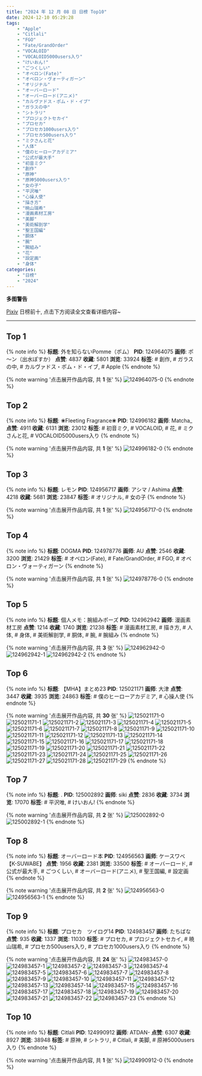```yaml
---
title: "2024 年 12 月 08 日 日榜 Top10"
date: 2024-12-10 05:29:28
tags:
    - "Apple"
    - "Citlali"
    - "FGO"
    - "Fate/GrandOrder"
    - "VOCALOID"
    - "VOCALOID5000users入り"
    - "けいおん!"
    - "ごつくしい"
    - "オベロン(Fate)"
    - "オベロン・ヴォーティガーン"
    - "オリジナル"
    - "オーバーロード"
    - "オーバーロード(アニメ)"
    - "カルヴァドス・ポム・ド・イブ"
    - "ガラスの中"
    - "シトラリ"
    - "プロジェクトセカイ"
    - "プロセカ"
    - "プロセカ1000users入り"
    - "プロセカ500users入り"
    - "ミクさんと花"
    - "人体"
    - "僕のヒーローアカデミア"
    - "公式が最大手"
    - "初音ミク"
    - "創作"
    - "原神"
    - "原神5000users入り"
    - "女の子"
    - "平沢唯"
    - "心操人使"
    - "描き方"
    - "暁山瑞希"
    - "漫画素材工房"
    - "美脚"
    - "美術解剖学"
    - "聖王国編"
    - "胴体"
    - "腕"
    - "腕組み"
    - "花"
    - "設定画"
    - "身体"
categories:
    - "日榜"
    - "2024"
---
```


<i class="fa fa-triangle-exclamation"></i>**多图警告**<i class="fa fa-triangle-exclamation"></i>

[Pixiv](https://www.pixiv.net/) 日榜前十, 点击下方阅读全文查看详细内容~

<!-- more -->

---

## Top 1

{% note info %}
**标题**: 外を知らないPomme（ポム）
**PID**: 124964075 **画师**: ポ～ン（出水ぽすか）
**点赞**: 4837 **收藏**: 5801 **浏览**: 33924
**标签**: # 創作, # ガラスの中, # カルヴァドス・ポム・ド・イブ, # Apple
{% endnote %}

{% note warning '点击展开作品内容, 共 **1** 张' %}
![124964075-0](https://i.pixiv.re/img-original/img/2024/12/07/07/30/01/124964075_p0.jpg)
{% endnote %}

## Top 2

{% note info %}
**标题**: ❀Fleeting Fragrance❀
**PID**: 124996182 **画师**: Matcha_
**点赞**: 4911 **收藏**: 6131 **浏览**: 23012
**标签**: # 初音ミク, # VOCALOID, # 花, # ミクさんと花, # VOCALOID5000users入り
{% endnote %}

{% note warning '点击展开作品内容, 共 **1** 张' %}
![124996182-0](https://i.pixiv.re/img-original/img/2024/12/08/08/00/06/124996182_p0.jpg)
{% endnote %}

## Top 3

{% note info %}
**标题**: レモン
**PID**: 124956717 **画师**: アシマ / Ashima
**点赞**: 4218 **收藏**: 5681 **浏览**: 23847
**标签**: # オリジナル, # 女の子
{% endnote %}

{% note warning '点击展开作品内容, 共 **1** 张' %}
![124956717-0](https://i.pixiv.re/img-original/img/2024/12/07/00/06/37/124956717_p0.png)
{% endnote %}

## Top 4

{% note info %}
**标题**: DOGMA
**PID**: 124978776 **画师**: AU
**点赞**: 2546 **收藏**: 3200 **浏览**: 21429
**标签**: # オベロン(Fate), # Fate/GrandOrder, # FGO, # オベロン・ヴォーティガーン
{% endnote %}

{% note warning '点击展开作品内容, 共 **1** 张' %}
![124978776-0](https://i.pixiv.re/img-original/img/2024/12/07/19/30/03/124978776_p0.png)
{% endnote %}

## Top 5

{% note info %}
**标题**: 個人メモ：腕組みポーズ
**PID**: 124962942 **画师**: 漫画素材工房
**点赞**: 1214 **收藏**: 1740 **浏览**: 21238
**标签**: # 漫画素材工房, # 描き方, # 人体, # 身体, # 美術解剖学, # 胴体, # 腕, # 腕組み
{% endnote %}

{% note warning '点击展开作品内容, 共 **3** 张' %}
![124962942-0](https://i.pixiv.re/img-original/img/2024/12/07/06/00/04/124962942_p0.jpg)
![124962942-1](https://i.pixiv.re/img-original/img/2024/12/07/06/00/04/124962942_p1.jpg)
![124962942-2](https://i.pixiv.re/img-original/img/2024/12/07/06/00/04/124962942_p2.jpg)
{% endnote %}

## Top 6

{% note info %}
**标题**: 【MHA】まとめ23
**PID**: 125021171 **画师**: 大津
**点赞**: 3447 **收藏**: 3935 **浏览**: 24863
**标签**: # 僕のヒーローアカデミア, # 心操人使
{% endnote %}

{% note warning '点击展开作品内容, 共 **30** 张' %}
![125021171-0](https://i.pixiv.re/img-original/img/2024/12/08/23/41/22/125021171_p0.png)
![125021171-1](https://i.pixiv.re/img-original/img/2024/12/08/23/41/22/125021171_p1.png)
![125021171-2](https://i.pixiv.re/img-original/img/2024/12/08/23/41/22/125021171_p2.png)
![125021171-3](https://i.pixiv.re/img-original/img/2024/12/08/23/41/22/125021171_p3.png)
![125021171-4](https://i.pixiv.re/img-original/img/2024/12/08/23/41/22/125021171_p4.png)
![125021171-5](https://i.pixiv.re/img-original/img/2024/12/08/23/41/22/125021171_p5.png)
![125021171-6](https://i.pixiv.re/img-original/img/2024/12/08/23/41/22/125021171_p6.png)
![125021171-7](https://i.pixiv.re/img-original/img/2024/12/08/23/41/22/125021171_p7.png)
![125021171-8](https://i.pixiv.re/img-original/img/2024/12/08/23/41/22/125021171_p8.png)
![125021171-9](https://i.pixiv.re/img-original/img/2024/12/08/23/41/22/125021171_p9.png)
![125021171-10](https://i.pixiv.re/img-original/img/2024/12/08/23/41/22/125021171_p10.png)
![125021171-11](https://i.pixiv.re/img-original/img/2024/12/08/23/41/22/125021171_p11.png)
![125021171-12](https://i.pixiv.re/img-original/img/2024/12/08/23/41/22/125021171_p12.png)
![125021171-13](https://i.pixiv.re/img-original/img/2024/12/08/23/41/22/125021171_p13.png)
![125021171-14](https://i.pixiv.re/img-original/img/2024/12/08/23/41/22/125021171_p14.png)
![125021171-15](https://i.pixiv.re/img-original/img/2024/12/08/23/41/22/125021171_p15.png)
![125021171-16](https://i.pixiv.re/img-original/img/2024/12/08/23/41/22/125021171_p16.png)
![125021171-17](https://i.pixiv.re/img-original/img/2024/12/08/23/41/22/125021171_p17.png)
![125021171-18](https://i.pixiv.re/img-original/img/2024/12/08/23/41/22/125021171_p18.png)
![125021171-19](https://i.pixiv.re/img-original/img/2024/12/08/23/41/22/125021171_p19.png)
![125021171-20](https://i.pixiv.re/img-original/img/2024/12/08/23/41/22/125021171_p20.png)
![125021171-21](https://i.pixiv.re/img-original/img/2024/12/08/23/41/22/125021171_p21.png)
![125021171-22](https://i.pixiv.re/img-original/img/2024/12/08/23/41/22/125021171_p22.png)
![125021171-23](https://i.pixiv.re/img-original/img/2024/12/08/23/41/22/125021171_p23.png)
![125021171-24](https://i.pixiv.re/img-original/img/2024/12/08/23/41/22/125021171_p24.png)
![125021171-25](https://i.pixiv.re/img-original/img/2024/12/08/23/41/22/125021171_p25.png)
![125021171-26](https://i.pixiv.re/img-original/img/2024/12/08/23/41/22/125021171_p26.png)
![125021171-27](https://i.pixiv.re/img-original/img/2024/12/08/23/41/22/125021171_p27.png)
![125021171-28](https://i.pixiv.re/img-original/img/2024/12/08/23/41/22/125021171_p28.png)
![125021171-29](https://i.pixiv.re/img-original/img/2024/12/08/23/41/22/125021171_p29.png)
{% endnote %}

## Top 7

{% note info %}
**标题**: .
**PID**: 125002892 **画师**: siki
**点赞**: 2836 **收藏**: 3734 **浏览**: 17070
**标签**: # 平沢唯, # けいおん!
{% endnote %}

{% note warning '点击展开作品内容, 共 **2** 张' %}
![125002892-0](https://i.pixiv.re/img-original/img/2024/12/08/13/50/53/125002892_p0.jpg)
![125002892-1](https://i.pixiv.re/img-original/img/2024/12/08/13/50/53/125002892_p1.jpg)
{% endnote %}

## Top 8

{% note info %}
**标题**: オーバーロード本
**PID**: 124956563 **画师**: ケースワベ【K-SUWABE】
**点赞**: 1956 **收藏**: 2381 **浏览**: 33500
**标签**: # オーバーロード, # 公式が最大手, # ごつくしい, # オーバーロード(アニメ), # 聖王国編, # 設定画
{% endnote %}

{% note warning '点击展开作品内容, 共 **2** 张' %}
![124956563-0](https://i.pixiv.re/img-original/img/2024/12/07/00/00/45/124956563_p0.png)
![124956563-1](https://i.pixiv.re/img-original/img/2024/12/07/00/00/45/124956563_p1.png)
{% endnote %}

## Top 9

{% note info %}
**标题**: プロセカ　ツイログ14
**PID**: 124983457 **画师**: たちばな
**点赞**: 935 **收藏**: 1337 **浏览**: 11030
**标签**: # プロセカ, # プロジェクトセカイ, # 暁山瑞希, # プロセカ500users入り, # プロセカ1000users入り
{% endnote %}

{% note warning '点击展开作品内容, 共 **24** 张' %}
![124983457-0](https://i.pixiv.re/img-original/img/2024/12/07/21/53/43/124983457_p0.jpg)
![124983457-1](https://i.pixiv.re/img-original/img/2024/12/07/21/53/43/124983457_p1.jpg)
![124983457-2](https://i.pixiv.re/img-original/img/2024/12/07/21/53/43/124983457_p2.jpg)
![124983457-3](https://i.pixiv.re/img-original/img/2024/12/07/21/53/43/124983457_p3.jpg)
![124983457-4](https://i.pixiv.re/img-original/img/2024/12/07/21/53/43/124983457_p4.jpg)
![124983457-5](https://i.pixiv.re/img-original/img/2024/12/07/21/53/43/124983457_p5.jpg)
![124983457-6](https://i.pixiv.re/img-original/img/2024/12/07/21/53/43/124983457_p6.jpg)
![124983457-7](https://i.pixiv.re/img-original/img/2024/12/07/21/53/43/124983457_p7.jpg)
![124983457-8](https://i.pixiv.re/img-original/img/2024/12/07/21/53/43/124983457_p8.jpg)
![124983457-9](https://i.pixiv.re/img-original/img/2024/12/07/21/53/43/124983457_p9.jpg)
![124983457-10](https://i.pixiv.re/img-original/img/2024/12/07/21/53/43/124983457_p10.jpg)
![124983457-11](https://i.pixiv.re/img-original/img/2024/12/07/21/53/43/124983457_p11.jpg)
![124983457-12](https://i.pixiv.re/img-original/img/2024/12/07/21/53/43/124983457_p12.jpg)
![124983457-13](https://i.pixiv.re/img-original/img/2024/12/07/21/53/43/124983457_p13.jpg)
![124983457-14](https://i.pixiv.re/img-original/img/2024/12/07/21/53/43/124983457_p14.jpg)
![124983457-15](https://i.pixiv.re/img-original/img/2024/12/07/21/53/43/124983457_p15.jpg)
![124983457-16](https://i.pixiv.re/img-original/img/2024/12/07/21/53/43/124983457_p16.jpg)
![124983457-17](https://i.pixiv.re/img-original/img/2024/12/07/21/53/43/124983457_p17.jpg)
![124983457-18](https://i.pixiv.re/img-original/img/2024/12/07/21/53/43/124983457_p18.jpg)
![124983457-19](https://i.pixiv.re/img-original/img/2024/12/07/21/53/43/124983457_p19.jpg)
![124983457-20](https://i.pixiv.re/img-original/img/2024/12/07/21/53/43/124983457_p20.jpg)
![124983457-21](https://i.pixiv.re/img-original/img/2024/12/07/21/53/43/124983457_p21.jpg)
![124983457-22](https://i.pixiv.re/img-original/img/2024/12/07/21/53/43/124983457_p22.jpg)
![124983457-23](https://i.pixiv.re/img-original/img/2024/12/07/21/53/43/124983457_p23.jpg)
{% endnote %}

## Top 10

{% note info %}
**标题**: Citlali
**PID**: 124990912 **画师**: ATDAN-
**点赞**: 6307 **收藏**: 8927 **浏览**: 38948
**标签**: # 原神, # シトラリ, # Citlali, # 美脚, # 原神5000users入り
{% endnote %}

{% note warning '点击展开作品内容, 共 **1** 张' %}
![124990912-0](https://i.pixiv.re/img-original/img/2024/12/08/01/44/06/124990912_p0.png)
{% endnote %}
